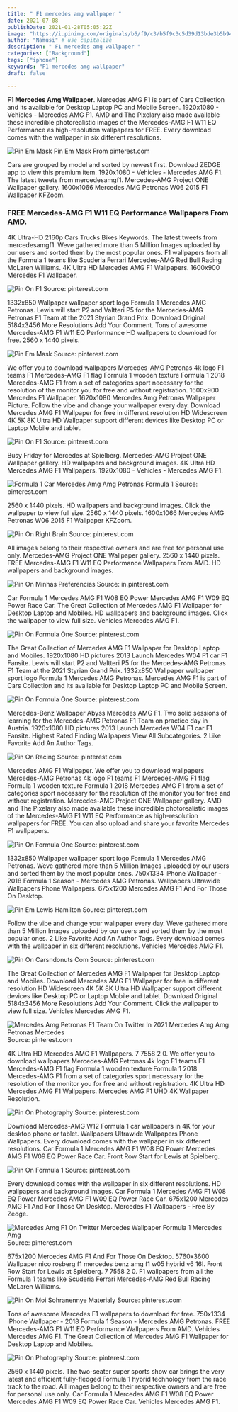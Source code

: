 ```yaml
---
title: " F1 mercedes amg wallpaper "
date: 2021-07-08
publishDate: 2021-01-28T05:05:22Z
image: "https://i.pinimg.com/originals/b5/f9/c3/b5f9c3c5d39d13bde3b5b94ad1f82798.jpg"
author: "Namusi" # use capitalize
description: " F1 mercedes amg wallpaper "
categories: ["Background"]
tags: ["iphone"]
keywords: "F1 mercedes amg wallpaper"
draft: false

---
```



**F1 Mercedes Amg Wallpaper**. Mercedes AMG F1 is part of Cars Collection and its available for Desktop Laptop PC and Mobile Screen. 1920x1080 - Vehicles - Mercedes AMG F1. AMD and The Pixelary also made available these incredible photorealistic images of the Mercedes-AMG F1 W11 EQ Performance as high-resolution wallpapers for FREE. Every download comes with the wallpaper in six different resolutions.

![Pin Em Mask](https://i.pinimg.com/originals/7a/3b/a0/7a3ba092ab607fcc9b9d085cdf71044b.jpg "Pin Em Mask")
Pin Em Mask From pinterest.com


Cars are grouped by model and sorted by newest first. Download ZEDGE app to view this premium item. 1920x1080 - Vehicles - Mercedes AMG F1. The latest tweets from mercedesamgf1. Mercedes-AMG Project ONE Wallpaper gallery. 1600x1066 Mercedes AMG Petronas W06 2015 F1 Wallpaper KFZoom.

### FREE Mercedes-AMG F1 W11 EQ Performance Wallpapers From AMD.

4K Ultra-HD 2160p Cars Trucks Bikes Keywords. The latest tweets from mercedesamgf1. Weve gathered more than 5 Million Images uploaded by our users and sorted them by the most popular ones. F1 wallpapers from all the Formula 1 teams like Scuderia Ferrari Mercedes-AMG Red Bull Racing McLaren Williams. 4K Ultra HD Mercedes AMG F1 Wallpapers. 1600x900 Mercedes F1 Wallpaper.


![Pin On F1](https://i.pinimg.com/originals/fc/b7/35/fcb735051b5b6d1e8853efb5903f8412.jpg "Pin On F1")
Source: pinterest.com

1332x850 Wallpaper wallpaper sport logo Formula 1 Mercedes AMG Petronas. Lewis will start P2 and Valtteri P5 for the Mercedes-AMG Petronas F1 Team at the 2021 Styrian Grand Prix. Download Original 5184x3456 More Resolutions Add Your Comment. Tons of awesome Mercedes-AMG F1 W11 EQ Performance HD wallpapers to download for free. 2560 x 1440 pixels.

![Pin Em Mask](https://i.pinimg.com/originals/7a/3b/a0/7a3ba092ab607fcc9b9d085cdf71044b.jpg "Pin Em Mask")
Source: pinterest.com

We offer you to download wallpapers Mercedes-AMG Petronas 4k logo F1 teams F1 Mercedes-AMG F1 flag Formula 1 wooden texture Formula 1 2018 Mercedes-AMG F1 from a set of categories sport necessary for the resolution of the monitor you for free and without registration. 1600x900 Mercedes F1 Wallpaper. 1620x1080 Mercedes Amg Petronas Wallpaper Picture. Follow the vibe and change your wallpaper every day. Download Mercedes AMG F1 Wallpaper for free in different resolution HD Widescreen 4K 5K 8K Ultra HD Wallpaper support different devices like Desktop PC or Laptop Mobile and tablet.

![Pin On F1](https://i.pinimg.com/originals/08/62/13/086213f4a77ce1e6e2a93cc434931092.jpg "Pin On F1")
Source: pinterest.com

Busy Friday for Mercedes at Spielberg. Mercedes-AMG Project ONE Wallpaper gallery. HD wallpapers and background images. 4K Ultra HD Mercedes AMG F1 Wallpapers. 1920x1080 - Vehicles - Mercedes AMG F1.

![Formula 1 Car Mercedes Amg Amg Petronas Formula 1](https://i.pinimg.com/originals/93/0d/f9/930df9025715812147752a315e1e05f9.jpg "Formula 1 Car Mercedes Amg Amg Petronas Formula 1")
Source: pinterest.com

2560 x 1440 pixels. HD wallpapers and background images. Click the wallpaper to view full size. 2560 x 1440 pixels. 1600x1066 Mercedes AMG Petronas W06 2015 F1 Wallpaper KFZoom.

![Pin On Right Brain](https://i.pinimg.com/originals/60/73/4f/60734f44c94093da1e42c032c4880c2f.jpg "Pin On Right Brain")
Source: pinterest.com

All images belong to their respective owners and are free for personal use only. Mercedes-AMG Project ONE Wallpaper gallery. 2560 x 1440 pixels. FREE Mercedes-AMG F1 W11 EQ Performance Wallpapers From AMD. HD wallpapers and background images.

![Pin On Minhas Preferencias](https://i.pinimg.com/736x/1b/56/ab/1b56abd600ef51dc966ba6b9cb43ec99.jpg "Pin On Minhas Preferencias")
Source: in.pinterest.com

Car Formula 1 Mercedes AMG F1 W08 EQ Power Mercedes AMG F1 W09 EQ Power Race Car. The Great Collection of Mercedes AMG F1 Wallpaper for Desktop Laptop and Mobiles. HD wallpapers and background images. Click the wallpaper to view full size. Vehicles Mercedes AMG F1.

![Pin On Formula One](https://i.pinimg.com/originals/f8/22/60/f82260c0ddd87cf00c6c39e19c855cff.jpg "Pin On Formula One")
Source: pinterest.com

The Great Collection of Mercedes AMG F1 Wallpaper for Desktop Laptop and Mobiles. 1920x1080 HD pictures 2013 Launch Mercedes W04 F1 car F1 Fansite. Lewis will start P2 and Valtteri P5 for the Mercedes-AMG Petronas F1 Team at the 2021 Styrian Grand Prix. 1332x850 Wallpaper wallpaper sport logo Formula 1 Mercedes AMG Petronas. Mercedes AMG F1 is part of Cars Collection and its available for Desktop Laptop PC and Mobile Screen.

![Pin On Formula One](https://i.pinimg.com/originals/bf/70/25/bf7025f0db26d9e9f6df084877ca3e83.jpg "Pin On Formula One")
Source: pinterest.com

Mercedes-Benz Wallpaper Abyss Mercedes AMG F1. Two solid sessions of learning for the Mercedes-AMG Petronas F1 Team on practice day in Austria. 1920x1080 HD pictures 2013 Launch Mercedes W04 F1 car F1 Fansite. Highest Rated Finding Wallpapers View All Subcategories. 2 Like Favorite Add An Author Tags.

![Pin On Racing](https://i.pinimg.com/originals/5c/b5/c2/5cb5c2c90165f7b4a2b3f46bfb7a6375.jpg "Pin On Racing")
Source: pinterest.com

Mercedes AMG F1 Wallpaper. We offer you to download wallpapers Mercedes-AMG Petronas 4k logo F1 teams F1 Mercedes-AMG F1 flag Formula 1 wooden texture Formula 1 2018 Mercedes-AMG F1 from a set of categories sport necessary for the resolution of the monitor you for free and without registration. Mercedes-AMG Project ONE Wallpaper gallery. AMD and The Pixelary also made available these incredible photorealistic images of the Mercedes-AMG F1 W11 EQ Performance as high-resolution wallpapers for FREE. You can also upload and share your favorite Mercedes F1 wallpapers.

![Pin On Formula One](https://i.pinimg.com/originals/5b/98/1d/5b981dfa8bac09355a962a3ca7d3d1c4.jpg "Pin On Formula One")
Source: pinterest.com

1332x850 Wallpaper wallpaper sport logo Formula 1 Mercedes AMG Petronas. Weve gathered more than 5 Million Images uploaded by our users and sorted them by the most popular ones. 750x1334 iPhone Wallpaper - 2018 Formula 1 Season - Mercedes AMG Petronas. Wallpapers Ultrawide Wallpapers Phone Wallpapers. 675x1200 Mercedes AMG F1 And For Those On Desktop.

![Pin Em Lewis Hamilton](https://i.pinimg.com/originals/d6/c7/81/d6c781357b43fab57977721f6d35d6f4.jpg "Pin Em Lewis Hamilton")
Source: pinterest.com

Follow the vibe and change your wallpaper every day. Weve gathered more than 5 Million Images uploaded by our users and sorted them by the most popular ones. 2 Like Favorite Add An Author Tags. Every download comes with the wallpaper in six different resolutions. Vehicles Mercedes AMG F1.

![Pin On Carsndonuts Com](https://i.pinimg.com/originals/45/60/4d/45604dc15f60c55e8a0387cb1a81eed8.jpg "Pin On Carsndonuts Com")
Source: pinterest.com

The Great Collection of Mercedes AMG F1 Wallpaper for Desktop Laptop and Mobiles. Download Mercedes AMG F1 Wallpaper for free in different resolution HD Widescreen 4K 5K 8K Ultra HD Wallpaper support different devices like Desktop PC or Laptop Mobile and tablet. Download Original 5184x3456 More Resolutions Add Your Comment. Click the wallpaper to view full size. Vehicles Mercedes AMG F1.

![Mercedes Amg Petronas F1 Team On Twitter In 2021 Mercedes Amg Amg Petronas Mercedes](https://i.pinimg.com/originals/ff/f8/d8/fff8d81b46252723a43e19c053c03d9f.jpg "Mercedes Amg Petronas F1 Team On Twitter In 2021 Mercedes Amg Amg Petronas Mercedes")
Source: pinterest.com

4K Ultra HD Mercedes AMG F1 Wallpapers. 7 7558 2 0. We offer you to download wallpapers Mercedes-AMG Petronas 4k logo F1 teams F1 Mercedes-AMG F1 flag Formula 1 wooden texture Formula 1 2018 Mercedes-AMG F1 from a set of categories sport necessary for the resolution of the monitor you for free and without registration. 4K Ultra HD Mercedes AMG F1 Wallpapers. Mercedes AMG F1 UHD 4K Wallpaper Resolution.

![Pin On Photography](https://i.pinimg.com/originals/42/79/26/427926f768f7637b451a4a6e95b89180.jpg "Pin On Photography")
Source: pinterest.com

Download Mercedes-AMG W12 Formula 1 car wallpapers in 4K for your desktop phone or tablet. Wallpapers Ultrawide Wallpapers Phone Wallpapers. Every download comes with the wallpaper in six different resolutions. Car Formula 1 Mercedes AMG F1 W08 EQ Power Mercedes AMG F1 W09 EQ Power Race Car. Front Row Start for Lewis at Spielberg.

![Pin On Formula 1](https://i.pinimg.com/564x/47/0e/55/470e55d6a5d7266dd3172e5c71642f79.jpg "Pin On Formula 1")
Source: pinterest.com

Every download comes with the wallpaper in six different resolutions. HD wallpapers and background images. Car Formula 1 Mercedes AMG F1 W08 EQ Power Mercedes AMG F1 W09 EQ Power Race Car. 675x1200 Mercedes AMG F1 And For Those On Desktop. Mercedes F1 Wallpapers - Free By Zedge.

![Mercedes Amg F1 On Twitter Mercedes Wallpaper Formula 1 Mercedes Amg](https://i.pinimg.com/originals/8e/a2/31/8ea23175d841f8dabd02bb30f0249a64.jpg "Mercedes Amg F1 On Twitter Mercedes Wallpaper Formula 1 Mercedes Amg")
Source: pinterest.com

675x1200 Mercedes AMG F1 And For Those On Desktop. 5760x3600 Wallpaper nico rosberg f1 mercedes benz amg f1 w05 hybrid v6 16l. Front Row Start for Lewis at Spielberg. 7 7558 2 0. F1 wallpapers from all the Formula 1 teams like Scuderia Ferrari Mercedes-AMG Red Bull Racing McLaren Williams.

![Pin On Moi Sohranennye Materialy](https://i.pinimg.com/originals/e8/25/06/e82506dae1563923e4e4bb5ce5fa070f.jpg "Pin On Moi Sohranennye Materialy")
Source: pinterest.com

Tons of awesome Mercedes F1 wallpapers to download for free. 750x1334 iPhone Wallpaper - 2018 Formula 1 Season - Mercedes AMG Petronas. FREE Mercedes-AMG F1 W11 EQ Performance Wallpapers From AMD. Vehicles Mercedes AMG F1. The Great Collection of Mercedes AMG F1 Wallpaper for Desktop Laptop and Mobiles.

![Pin On Photography](https://i.pinimg.com/originals/b5/f9/c3/b5f9c3c5d39d13bde3b5b94ad1f82798.jpg "Pin On Photography")
Source: pinterest.com

2560 x 1440 pixels. The two-seater super sports show car brings the very latest and efficient fully-fledged Formula 1 hybrid technology from the race track to the road. All images belong to their respective owners and are free for personal use only. Car Formula 1 Mercedes AMG F1 W08 EQ Power Mercedes AMG F1 W09 EQ Power Race Car. Vehicles Mercedes AMG F1.

